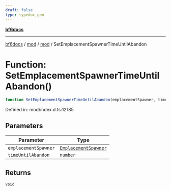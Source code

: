 ```yaml
---
draft: false
type: typedoc_gen
---
```


[**bf6docs**](../../../_index.md)

***

[bf6docs](../../../_index.md) / [mod](../../_index.md) / [mod](../_index.md) / SetEmplacementSpawnerTimeUntilAbandon

# Function: SetEmplacementSpawnerTimeUntilAbandon()

```ts
function SetEmplacementSpawnerTimeUntilAbandon(emplacementSpawner, timeUntilAbandon): void;
```

Defined in: mod/index.d.ts:12185

## Parameters

| Parameter | Type |
| ------ | ------ |
| `emplacementSpawner` | [`EmplacementSpawner`](../EmplacementSpawner/_index.md) |
| `timeUntilAbandon` | `number` |

## Returns

`void`
